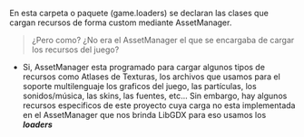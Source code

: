 En esta carpeta o paquete (game.loaders) se declaran las clases que cargan recursos de forma custom mediante AssetManager.

> ¿Pero como? ¿No era el AssetManager el que se encargaba de cargar los recursos del juego?
- Si, AssetManager esta programado para cargar algunos tipos de recursos como Atlases de Texturas, los archivos que usamos para el soporte multilenguaje los graficos del juego, las partículas, los sonidos/música, las skins, las fuentes, etc...
Sin embargo, hay algunos recursos especificos de este proyecto cuya carga no esta implementada en el AssetManager que nos brinda LibGDX para eso usamos los ***loaders***